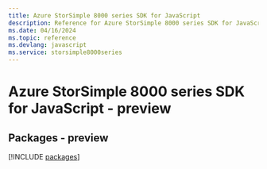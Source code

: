```yaml
---
title: Azure StorSimple 8000 series SDK for JavaScript
description: Reference for Azure StorSimple 8000 series SDK for JavaScript
ms.date: 04/16/2024
ms.topic: reference
ms.devlang: javascript
ms.service: storsimple8000series
---
```

# Azure StorSimple 8000 series SDK for JavaScript - preview
## Packages - preview
[!INCLUDE [packages](storsimple-8000-series-index.md)]
